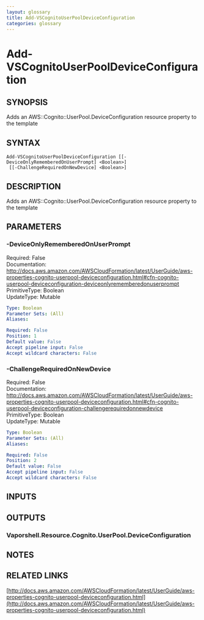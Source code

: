 ```yaml
---
layout: glossary
title: Add-VSCognitoUserPoolDeviceConfiguration
categories: glossary
---
```


# Add-VSCognitoUserPoolDeviceConfiguration

## SYNOPSIS
Adds an AWS::Cognito::UserPool.DeviceConfiguration resource property to the template

## SYNTAX

```
Add-VSCognitoUserPoolDeviceConfiguration [[-DeviceOnlyRememberedOnUserPrompt] <Boolean>]
 [[-ChallengeRequiredOnNewDevice] <Boolean>]
```

## DESCRIPTION
Adds an AWS::Cognito::UserPool.DeviceConfiguration resource property to the template

## PARAMETERS

### -DeviceOnlyRememberedOnUserPrompt
Required: False    
Documentation: http://docs.aws.amazon.com/AWSCloudFormation/latest/UserGuide/aws-properties-cognito-userpool-deviceconfiguration.html#cfn-cognito-userpool-deviceconfiguration-deviceonlyrememberedonuserprompt    
PrimitiveType: Boolean    
UpdateType: Mutable

```yaml
Type: Boolean
Parameter Sets: (All)
Aliases: 

Required: False
Position: 1
Default value: False
Accept pipeline input: False
Accept wildcard characters: False
```

### -ChallengeRequiredOnNewDevice
Required: False    
Documentation: http://docs.aws.amazon.com/AWSCloudFormation/latest/UserGuide/aws-properties-cognito-userpool-deviceconfiguration.html#cfn-cognito-userpool-deviceconfiguration-challengerequiredonnewdevice    
PrimitiveType: Boolean    
UpdateType: Mutable

```yaml
Type: Boolean
Parameter Sets: (All)
Aliases: 

Required: False
Position: 2
Default value: False
Accept pipeline input: False
Accept wildcard characters: False
```

## INPUTS

## OUTPUTS

### Vaporshell.Resource.Cognito.UserPool.DeviceConfiguration

## NOTES

## RELATED LINKS

[http://docs.aws.amazon.com/AWSCloudFormation/latest/UserGuide/aws-properties-cognito-userpool-deviceconfiguration.html](http://docs.aws.amazon.com/AWSCloudFormation/latest/UserGuide/aws-properties-cognito-userpool-deviceconfiguration.html)

